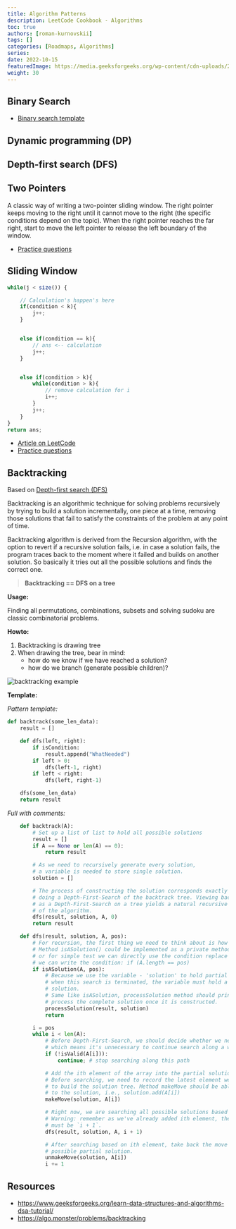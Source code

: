 ```yaml
---
title: Algorithm Patterns
description: LeetCode Cookbook - Algorithms
toc: true
authors: [roman-kurnovskii]
tags: []
categories: [Roadmaps, Algorithms]
series:
date: 2022-10-15
featuredImage: https://media.geeksforgeeks.org/wp-content/cdn-uploads/20221017172544/Introduction-to-Data-Structures-and-Algorithms-DSA.png
weight: 30
---
```


## Binary Search

- [Binary search template](https://leetcode.com/explore/learn/card/binary-search/125/template-i/938/)

## Dynamic programming (DP)
## Depth-first search (DFS)

## Two Pointers

A classic way of writing a two-pointer sliding window. The right pointer keeps moving to the right until it cannot move to the right (the specific conditions depend on the topic). When the right pointer reaches the far right, start to move the left pointer to release the left boundary of the window. 

- [Practice questions](/en/tags/two-pointers/)

## Sliding Window

```js
while(j < size()) {

    // Calculation's happen's here
    if(condition < k){
        j++;
    }


    else if(condition == k){
        // ans <-- calculation
        j++;
    }


    else if(condition > k){
        while(condition > k){
            // remove calculation for i
            i++;
        }
        j++;
    }
}
return ans;
```

- [Article on LeetCode](https://leetcode.com/explore/featured/card/leetcodes-interview-crash-course-data-structures-and-algorithms/703/arraystrings/4502/)
- [Practice questions](/en/tags/sliding-window/)

## Backtracking

Based on [Depth-first search (DFS)](#depth-first-searchdfs)

Backtracking is an algorithmic technique for solving problems recursively by trying to build a solution incrementally, one piece at a time, removing those solutions that fail to satisfy the constraints of the problem at any point of time.

Backtracking algorithm is derived from the Recursion algorithm, with the option to revert if a recursive solution fails, i.e. in case a solution fails, the program traces back to the moment where it failed and builds on another solution. So basically it tries out all the possible solutions and finds the correct one.

> **Backtracking == DFS on a tree**

**Usage:**

Finding all permutations, combinations, subsets and solving sudoku are classic combinatorial problems.

**Howto:**

1. Backtracking is drawing tree
2. When drawing the tree, bear in mind:
   - how do we know if we have reached a solution?
   - how do we branch (generate possible children)?

![backtracking example](https://algomonster.s3.us-east-2.amazonaws.com/backtracking/ab2_combination+(1).jpg)

**Template:**


*Pattern template:*

```python
def backtrack(some_len_data):
    result = []

    def dfs(left, right):
        if isCondition:
            result.append("WhatNeeded")
        if left > 0:
            dfs(left-1, right)
        if left < right:
            dfs(left, right-1)

    dfs(some_len_data)
    return result
```

*Full with comments:*

```python
    def backtrack(A):
        # Set up a list of list to hold all possible solutions
        result = []
        if A == None or len(A) == 0):
            return result

        # As we need to recursively generate every solution,
        # a variable is needed to store single solution.
        solution = []

        # The process of constructing the solution corresponds exactly to
        # doing a Depth-First-Search of the backtrack tree. Viewing backtracking
        # as a Depth-First-Search on a tree yields a natural recursive implementation
        # of the algorithm.
        dfs(result, solution, A, 0)
        return result

    def dfs(result, solution, A, pos):
        # For recursion, the first thing we need to think about is how to terminate it, i.e., base case.
        # Method isASolution() could be implemented as a private method which returns boolean,
        # or for simple test we can directly use the condition replace it, e.g., generate all subsets
        # we can write the condition: if (A.length == pos)
        if isASolution(A, pos):
            # Because we use the variable - 'solution' to hold partial solution,
            # when this search is terminated, the variable must hold a complete
            # solution.
            # Same like isASolution, processSolution method should print, count or however
            # process the complete solution once it is constructed.
            processSolution(result, solution)
            return

        i = pos
        while i < len(A):
            # Before Depth-First-Search, we should decide whether we need to prune searching
            # which means it's unnecessary to continue search along a wrong partial solution
            if (!isValid(A[i])):
                continue; # stop searching along this path

            # Add the ith element of the array into the partial solution.
            # Before searching, we need to record the latest element we are using
            # to build the solution tree. Method makeMove should be able to add A[i]
            # to the solution, i.e., solution.add(A[i])
            makeMove(solution, A[i])

            # Right now, we are searching all possible solutions based on ith element.
            # Warning: remember as we've already added ith element, the last parameter
            # must be `i + 1`.
            dfs(result, solution, A, i + 1)

            # After searching based on ith element, take back the move and search another
            # possible partial solution.
            unmakeMove(solution, A[i])
            i += 1
```


## Resources

- https://www.geeksforgeeks.org/learn-data-structures-and-algorithms-dsa-tutorial/
- https://algo.monster/problems/backtracking